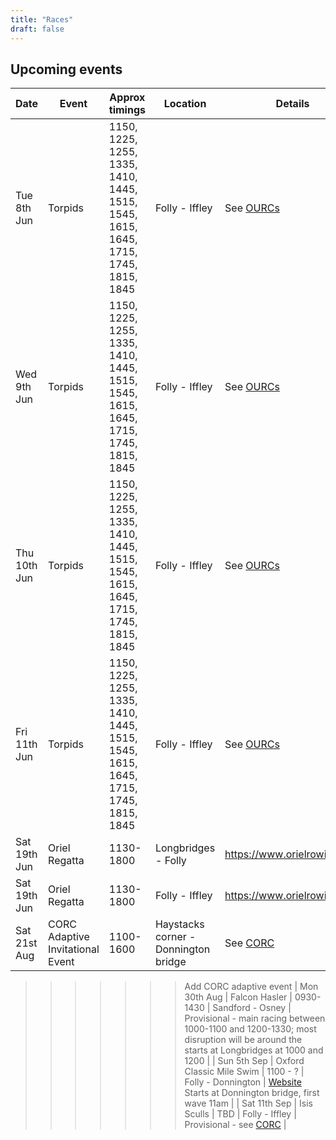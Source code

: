 ```yaml
---
title: "Races"
draft: false
---
```


## Upcoming events

| Date | Event | Approx timings | Location | Details |
| - | - | - | - | - | 
| Tue 8th Jun | Torpids | 1150, 1225, 1255, 1335, 1410, 1445, 1515, 1545, 1615, 1645, 1715, 1745, 1815, 1845 | Folly - Iffley | See [OURCs](https://ourcs.co.uk/) |
| Wed 9th Jun | Torpids | 1150, 1225, 1255, 1335, 1410, 1445, 1515, 1545, 1615, 1645, 1715, 1745, 1815, 1845 | Folly - Iffley | See [OURCs](https://ourcs.co.uk/) |
| Thu 10th Jun | Torpids | 1150, 1225, 1255, 1335, 1410, 1445, 1515, 1545, 1615, 1645, 1715, 1745, 1815, 1845 | Folly - Iffley | See [OURCs](https://ourcs.co.uk/) |
| Fri 11th Jun | Torpids | 1150, 1225, 1255, 1335, 1410, 1445, 1515, 1545, 1615, 1645, 1715, 1745, 1815, 1845 | Folly - Iffley | See [OURCs](https://ourcs.co.uk/) |
| Sat 19th Jun | Oriel Regatta | 1130-1800 | Longbridges - Folly | https://www.orielrowing.org/ |
| Sat 19th Jun | Oriel Regatta | 1130-1800 | Folly - Iffley | https://www.orielrowing.org/ |
| Sat 21st Aug | CORC Adaptive Invitational Event | 1100-1600 | Haystacks corner - Donnington bridge | See [CORC](http://oxfordrowingclub.org.uk/adaptive/) |
>>>>>>> Add CORC adaptive event
| Mon 30th Aug | Falcon Hasler | 0930-1430 | Sandford - Osney | Provisional - main racing between 1000-1100 and 1200-1330; most disruption will be around the starts at Longbridges at 1000 and 1200 |
| Sun 5th Sep | Oxford Classic Mile Swim | 1100 - ? | Folly - Donnington | [Website](https://www.swimoxford.co.uk/event-1mile-2021.php) Starts at Donnington bridge, first wave 11am |
| Sat 11th Sep | Isis Sculls | TBD | Folly - Iffley | Provisional - see [CORC](http://oxfordrowingclub.org.uk/isis-sculls/) |
